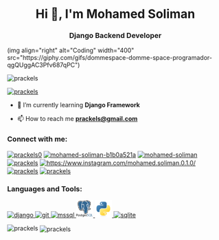 <h1 align="center">Hi 👋, I'm Mohamed Soliman</h1>
<h3 align="center">Django Backend Developer</h3>
(img align="right" alt="Coding" width="400" src="https://giphy.com/gifs/dommespace-domme-space-programador-qgQUggAC3Pfv687qPC")
<p align="left"> <img src="https://komarev.com/ghpvc/?username=prackels&label=Profile%20views&color=0e75b6&style=flat" alt="prackels" /> </p>

<p align="left"> <a href="https://github.com/ryo-ma/github-profile-trophy"><img src="https://github-profile-trophy.vercel.app/?username=prackels" alt="prackels" /></a> </p>

- 🌱 I’m currently learning **Django Framework**

- 📫 How to reach me **prackels@gmail.com**

<h3 align="left">Connect with me:</h3>
<p align="left">
<a href="https://twitter.com/prackels0" target="blank"><img align="center" src="https://raw.githubusercontent.com/rahuldkjain/github-profile-readme-generator/master/src/images/icons/Social/twitter.svg" alt="prackels0" height="30" width="40" /></a>
<a href="https://linkedin.com/in/mohamed-soliman-b1b0a521a" target="blank"><img align="center" src="https://raw.githubusercontent.com/rahuldkjain/github-profile-readme-generator/master/src/images/icons/Social/linked-in-alt.svg" alt="mohamed-soliman-b1b0a521a" height="30" width="40" /></a>
<a href="https://stackoverflow.com/users/22179974/mohamed-soliman" target="blank"><img align="center" src="https://raw.githubusercontent.com/rahuldkjain/github-profile-readme-generator/master/src/images/icons/Social/stack-overflow.svg" alt="mohamed-soliman" height="30" width="40" /></a>
<a href="https://fb.com/prackels" target="blank"><img align="center" src="https://raw.githubusercontent.com/rahuldkjain/github-profile-readme-generator/master/src/images/icons/Social/facebook.svg" alt="prackels" height="30" width="40" /></a>
<a href="https://www.instagram.com/mohamed.soliman.0.1.0/" target="blank"><img align="center" src="https://raw.githubusercontent.com/rahuldkjain/github-profile-readme-generator/master/src/images/icons/Social/instagram.svg" alt="https://www.instagram.com/mohamed.soliman.0.1.0/" height="30" width="40" /></a>
<a href="https://www.youtube.com/c/prackels" target="blank"><img align="center" src="https://raw.githubusercontent.com/rahuldkjain/github-profile-readme-generator/master/src/images/icons/Social/youtube.svg" alt="prackels" height="30" width="40" /></a>
<a href="https://discord.gg/prackels" target="blank"><img align="center" src="https://raw.githubusercontent.com/rahuldkjain/github-profile-readme-generator/master/src/images/icons/Social/discord.svg" alt="prackels" height="30" width="40" /></a>
</p>

<h3 align="left">Languages and Tools:</h3>
<p align="left"> <a href="https://www.djangoproject.com/" target="_blank" rel="noreferrer"> <img src="https://cdn.worldvectorlogo.com/logos/django.svg" alt="django" width="40" height="40"/> </a> <a href="https://git-scm.com/" target="_blank" rel="noreferrer"> <img src="https://www.vectorlogo.zone/logos/git-scm/git-scm-icon.svg" alt="git" width="40" height="40"/> </a> <a href="https://www.microsoft.com/en-us/sql-server" target="_blank" rel="noreferrer"> <img src="https://www.svgrepo.com/show/303229/microsoft-sql-server-logo.svg" alt="mssql" width="40" height="40"/> </a> <a href="https://www.postgresql.org" target="_blank" rel="noreferrer"> <img src="https://raw.githubusercontent.com/devicons/devicon/master/icons/postgresql/postgresql-original-wordmark.svg" alt="postgresql" width="40" height="40"/> </a> <a href="https://www.python.org" target="_blank" rel="noreferrer"> <img src="https://raw.githubusercontent.com/devicons/devicon/master/icons/python/python-original.svg" alt="python" width="40" height="40"/> </a> <a href="https://www.sqlite.org/" target="_blank" rel="noreferrer"> <img src="https://www.vectorlogo.zone/logos/sqlite/sqlite-icon.svg" alt="sqlite" width="40" height="40"/> </a> </p>

<p><img align="left" src="https://github-readme-stats.vercel.app/api/top-langs?username=prackels&show_icons=true&locale=en&layout=compact" alt="prackels" /></p>

<p>&nbsp;<img align="center" src="https://github-readme-stats.vercel.app/api?username=prackels&show_icons=true&locale=en" alt="prackels" /></p>

